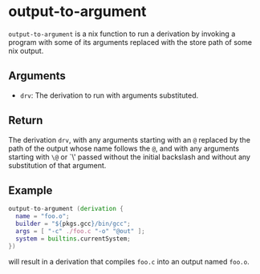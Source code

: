 output-to-argument
===================

`output-to-argument` is a nix function to run a derivation by invoking a
program with some of its arguments replaced with the store path of some nix
output.

Arguments
----------

* `drv`: The derivation to run with arguments substituted.

Return
-------

The derivation `drv`, with any arguments starting with an `@` replaced
by the path of the output whose name follows the `@`, and with any arguments
starting with `\@` or `\\' passed without the initial backslash and without
any substitution of that argument.

Example
--------

```nix
output-to-argument (derivation {
  name = "foo.o";
  builder = "${pkgs.gcc}/bin/gcc";
  args = [ "-c" ./foo.c "-o" "@out" ];
  system = builtins.currentSystem;
})
```

will result in a derivation that compiles `foo.c` into an output named `foo.o`.
